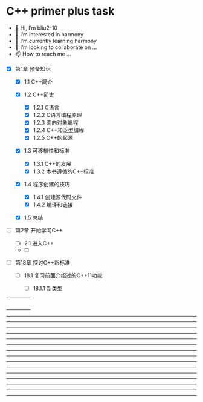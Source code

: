 # C++ primer plus task

* 👋 Hi, I’m bliu2-10
* 👀 I’m interested in harmony
* 🌱 I’m currently learning harmony
* 💞️ I’m looking to collaborate on ...
* 📫 How to reach me ...





- [x] 第1章 预备知识

  - [x] 1.1 C++简介

  - [x] 1.2 C++简史
    - [x] 1.2.1 C语言
    - [x] 1.2.2 C语言编程原理
    - [x] 1.2.3 面向对象编程
    - [x] 1.2.4 C++和泛型编程
    - [x] 1.2.5 C++的起源

  - [x] 1.3 可移植性和标准
    - [x] 1.3.1 C++的发展
    - [x] 1.3.2 本书遵循的C++标准
  - [x] 1.4 程序创建的技巧
    - [x] 1.4.1 创建源代码文件
    - [x] 1.4.2 编译和链接
  - [x] 1.5 总结

- [ ] 第2章 开始学习C++
  - [ ] 2.1 进入C++
  - [ ] 















- [ ] 第18章 探讨C++新标准

  - [ ] 18.1 复习前面介绍过的C++11功能
    - [ ] 18.1.1 新类型














|      |      |      |      |
| :--: | ---- | ---- | ---- |
|      |      |      |      |
|      |      |      |      |
|      |      |      |      |
|      |      |      |      |
|      |      |      |      |



























---
---
---
---
---
---
---
---
---
---
---
---
---
---
---
